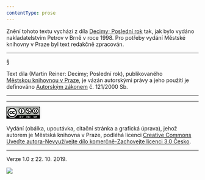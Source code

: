 ```yaml
---
contentType: prose
---
```


Znění tohoto textu vychází z díla [Decimy; Poslední rok](https://search.mlp.cz/cz/titul/decimy-posledni-rok/2015193/) tak, jak bylo vydáno nakladatelstvím Petrov v Brně v roce 1998. Pro potřeby vydání Městské knihovny v Praze byl text redakčně zpracován.

* * *

§

Text díla (Martin Reiner: Decimy; Poslední rok), publikovaného [Městskou knihovnou v Praze](https://www.mlp.cz/cz/), je vázán autorskými právy a jeho použití je definováno [Autorským zákonem](https://www.mkcr.cz/predpisy-zakonu-709.html) č. 121/2000 Sb.

* * *

* * *

[![](./resources/image001.jpg)](http://creativecommons.org/licenses/by-nc-sa/3.0/cz/)

Vydání (obálka, upoutávka, citační stránka a grafická úprava), jehož autorem je Městská knihovna v Praze, podléhá licenci [Creative Commons Uveďte autora-Nevyužívejte dílo komerčně-Zachovejte licenci 3.0 Česko](https://creativecommons.org/licenses/by-nc-sa/3.0/cz/).

* * *

Verze 1.0 z 22. 10. 2019.

![](../Images/image002.png)
